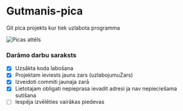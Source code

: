 # Gutmanis-pica
Git pica projekts kur tiek uzlabota programma

![Picas attēls](https://media.istockphoto.com/id/1042948900/photo/pizza-pepperoni-isolated-on-white-background.jpg?s=612x612&w=0&k=20&c=2WZk35fHKdCCh1FU-fOX6hrixIWB3IlMl0FspKaOraA=)
### **Darāmo darbu saraksts**
- [x] Uzsākta koda labošana
- [x] Projektam ieviests jauns zars (uzlabojumuZars)
- [x] Izveidoti commiti jaunaja zarā
- [x] Lietotajam obligati nepieprasa ievadit adresi ja nav nepieciešama sutišana
- [ ]  Iespēja izvēlēties vairākas piedevas
